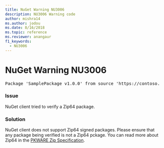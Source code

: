 ```yaml
---
title: NuGet Warning NU3006
description: NU3006 Warning code
author: mishra14
ms.author: jodou
ms.date: 8/16/2018
ms.topic: reference
ms.reviewer: anangaur
f1_keywords: 
  - NU3006
---
```


# NuGet Warning NU3006

<pre>Package 'SamplePackage v1.0.0' from source 'https://contoso.com/index.json': Signed Zip64 packages are not supported.</pre>

### Issue

NuGet client tried to verify a Zip64 package.


### Solution

NuGet client does not support Zip64 signed packages. Please ensure that any package being verified is not a Zip64 pckage. You can read more about Zip64 in the [PKWARE Zip Specification](https://pkware.cachefly.net/webdocs/casestudies/APPNOTE.TXT).


